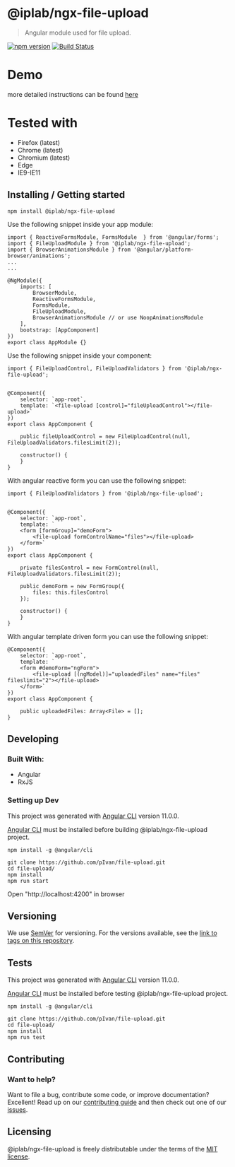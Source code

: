 # @iplab/ngx-file-upload
> Angular module used for file upload.



[![npm version](https://badge.fury.io/js/%40iplab%2Fngx-file-upload.svg)](https://www.npmjs.com/package/@iplab/ngx-file-upload)
[![Build Status](https://travis-ci.com/pIvan/file-upload.svg?branch=master)](https://travis-ci.org/pIvan/file-upload)



# Demo
more detailed instructions can be found
[here](https://pivan.github.io/file-upload/)


# Tested with

- Firefox (latest)
- Chrome (latest)
- Chromium (latest)
- Edge
- IE9-IE11

## Installing / Getting started


```shell
npm install @iplab/ngx-file-upload
```

Use the following snippet inside your app module: 
```shell
import { ReactiveFormsModule, FormsModule  } from '@angular/forms';
import { FileUploadModule } from '@iplab/ngx-file-upload';
import { BrowserAnimationsModule } from '@angular/platform-browser/animations';
...
...

@NgModule({
    imports: [
        BrowserModule,
        ReactiveFormsModule,
        FormsModule,
        FileUploadModule,
        BrowserAnimationsModule // or use NoopAnimationsModule
    ],
    bootstrap: [AppComponent]
})
export class AppModule {}
```

Use the following snippet inside your component: 
```shell
import { FileUploadControl, FileUploadValidators } from '@iplab/ngx-file-upload';


@Component({
    selector: `app-root`,
    template: `<file-upload [control]="fileUploadControl"></file-upload>`
})
export class AppComponent {

    public fileUploadControl = new FileUploadControl(null, FileUploadValidators.filesLimit(2));

    constructor() {
    }
}
```

With angular reactive form you can use the following snippet: 
```shell
import { FileUploadValidators } from '@iplab/ngx-file-upload';


@Component({
    selector: `app-root`,
    template: `
    <form [formGroup]="demoForm">
        <file-upload formControlName="files"></file-upload>
    </form>`
})
export class AppComponent {

    private filesControl = new FormControl(null, FileUploadValidators.filesLimit(2));
  
    public demoForm = new FormGroup({
        files: this.filesControl
    });

    constructor() {
    }
}
```


With angular template driven form you can use the following snippet: 
```shell
@Component({
    selector: `app-root`,
    template: `
    <form #demoForm="ngForm">
        <file-upload [(ngModel)]="uploadedFiles" name="files" fileslimit="2"></file-upload>
    </form>`
})
export class AppComponent {

    public uploadedFiles: Array<File> = [];
}
```

## Developing

### Built With: 
- Angular
- RxJS

### Setting up Dev

This project was generated with [Angular CLI](https://github.com/angular/angular-cli) version 11.0.0.

[Angular CLI](https://github.com/angular/angular-cli) must be installed before building @iplab/ngx-file-upload project.

```shell
npm install -g @angular/cli
```

```shell
git clone https://github.com/pIvan/file-upload.git
cd file-upload/
npm install
npm run start
```
Open "http://localhost:4200" in browser


## Versioning

We use [SemVer](http://semver.org/) for versioning. For the versions available, see the [link to tags on this repository](https://github.com/pIvan/file-upload/tags).

## Tests

This project was generated with [Angular CLI](https://github.com/angular/angular-cli) version 11.0.0.


[Angular CLI](https://github.com/angular/angular-cli) must be installed before testing @iplab/ngx-file-upload project.

```shell
npm install -g @angular/cli
```


```shell
git clone https://github.com/pIvan/file-upload.git
cd file-upload/
npm install
npm run test
```

## Contributing

### Want to help?

Want to file a bug, contribute some code, or improve documentation? Excellent! Read up on our [contributing guide](https://github.com/pIvan/file-upload/blob/master/CONTRIBUTING.md) and then check out one of our [issues](https://github.com/pIvan/file-upload/issues).



## Licensing

@iplab/ngx-file-upload is freely distributable under the terms of the [MIT license](https://github.com/pIvan/file-upload/blob/master/LICENSE).